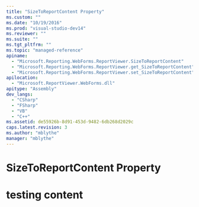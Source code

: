 ```yaml
---
title: "SizeToReportContent Property"
ms.custom: ""
ms.date: "10/19/2016"
ms.prod: "visual-studio-dev14"
ms.reviewer: ""
ms.suite: ""
ms.tgt_pltfrm: ""
ms.topic: "managed-reference"
apiname: 
  - "Microsoft.Reporting.WebForms.ReportViewer.SizeToReportContent"
  - "Microsoft.Reporting.WebForms.ReportViewer.get_SizeToReportContent"
  - "Microsoft.Reporting.WebForms.ReportViewer.set_SizeToReportContent"
apilocation: 
  - "Microsoft.ReportViewer.WebForms.dll"
apitype: "Assembly"
dev_langs: 
  - "CSharp"
  - "FSharp"
  - "VB"
  - "C++"
ms.assetid: de55926b-8d91-453d-9482-6db268d2029c
caps.latest.revision: 3
ms.author: "mblythe"
manager: "mblythe"
---
```

# SizeToReportContent Property
# testing content